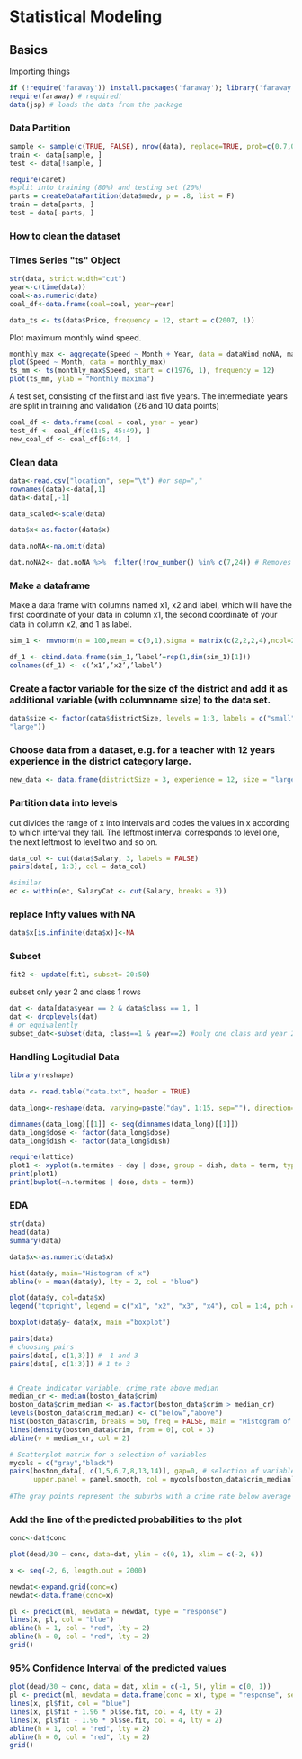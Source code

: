 # Statistical Modeling

## Basics

Importing things
```R
if (!require('faraway')) install.packages('faraway'); library('faraway')
require(faraway) # required!
data(jsp) # loads the data from the package
`````
### Data Partition

```R
sample <- sample(c(TRUE, FALSE), nrow(data), replace=TRUE, prob=c(0.7,0.3))
train <- data[sample, ]
test <- data[!sample, ]  

require(caret)
#split into training (80%) and testing set (20%)
parts = createDataPartition(data$medv, p = .8, list = F)
train = data[parts, ]
test = data[-parts, ]


````

### How to clean the dataset

### Times Series "ts" Object

```R
str(data, strict.width="cut")
year<-c(time(data))
coal<-as.numeric(data)
coal_df<-data.frame(coal=coal, year=year)

```

```R
data_ts <- ts(data$Price, frequency = 12, start = c(2007, 1))

``````
 Plot maximum monthly wind speed.
 
 ```R
monthly_max <- aggregate(Speed ~ Month + Year, data = dataWind_noNA, max)
plot(Speed ~ Month, data = monthly_max)
ts_mm <- ts(monthly_max$Speed, start = c(1976, 1), frequency = 12)
plot(ts_mm, ylab = "Monthly maxima") 
 ````
 
 A test set, consisting of the first and last five years. The intermediate years are split
in training and validation (26 and 10 data points)

 ```R
coal_df <- data.frame(coal = coal, year = year)
test_df <- coal_df[c(1:5, 45:49), ]
new_coal_df <- coal_df[6:44, ]
 
 ```
 
 

### Clean data

```R
data<-read.csv("location", sep="\t") #or sep=","
rownames(data)<-data[,1]
data<-data[,-1]

data_scaled<-scale(data)

data$x<-as.factor(data$x)

data.noNA<-na.omit(data)

dat.noNA2<- dat.noNA %>%  filter(!row_number() %in% c(7,24)) # Removes row number 7 and 25 in the original
```


### Make a dataframe
Make a data frame with columns named x1, x2 and label, which
will have the first coordinate of your data in column x1, the second coordinate of your data in column x2,
and 1 as label.

```R
sim_1 <- rmvnorm(n = 100,mean = c(0,1),sigma = matrix(c(2,2,2,4),ncol=2,byrow = T))

df_1 <- cbind.data.frame(sim_1,’label’=rep(1,dim(sim_1)[1]))
colnames(df_1) <- c(’x1’,’x2’,’label’)

```


### Create a factor variable for the size of the district and add it as additional variable (with columnname size) to the data set.

```R
data$size <- factor(data$districtSize, levels = 1:3, labels = c("small", "medium",
"large"))

```

### Choose data from a dataset, e.g. for a teacher with 12 years experience in the district category large.

```R
new_data <- data.frame(districtSize = 3, experience = 12, size = "large")
```

### Partition data into levels

cut divides the range of x into intervals and codes the values in x according to which interval they fall. The leftmost interval corresponds to level one, the next leftmost to level two and so on.

```R
data_col <- cut(data$Salary, 3, labels = FALSE)
pairs(data[, 1:3], col = data_col)

#similar
ec <- within(ec, SalaryCat <- cut(Salary, breaks = 3))
```
### replace Infty values with NA

```R
data$x[is.infinite(data$x)]<-NA
```

 ### Subset 
 
 ```R
 fit2 <- update(fit1, subset= 20:50)
 
 ```
 
 subset only year 2 and class 1 rows
 
 ```R
 dat <- data[data$year == 2 & data$class == 1, ]
 dat <- droplevels(dat)
 # or equivalently
 subset_dat<-subset(data, class==1 & year==2) #only one class and year 2
 ````



### Handling Logitudial Data

````R
library(reshape)

data <- read.table("data.txt", header = TRUE)

data_long<-reshape(data, varying=paste("day", 1:15, sep=""), direction="long", v.names="n.termites", timevar="day", idvar="dish")

dimnames(data_long)[[1]] <- seq(dimnames(data_long)[[1]])
data_long$dose <- factor(data_long$dose)
data_long$dish <- factor(data_long$dish)

require(lattice)
plot1 <- xyplot(n.termites ~ day | dose, group = dish, data = term, type = "l")
print(plot1)
print(bwplot(~n.termites | dose, data = term))
`````


### EDA


```R
str(data)
head(data)
summary(data)

data$x<-as.numeric(data$x)

hist(data$y, main="Histogram of x")
abline(v = mean(data$y), lty = 2, col = "blue")

plot(data$y, col=data$x)
legend("topright", legend = c("x1", "x2", "x3", "x4"), col = 1:4, pch = "o")

boxplot(data$y~ data$x, main ="boxplot")

pairs(data)
# choosing pairs
pairs(data[, c(1,3)]) #  1 and 3
pairs(data[, c(1:3)]) # 1 to 3


# Create indicator variable: crime rate above median
median_cr <- median(boston_data$crim)
boston_data$crim_median <- as.factor(boston_data$crim > median_cr)
levels(boston_data$crim_median) <- c("below","above")
hist(boston_data$crim, breaks = 50, freq = FALSE, main = "Histogram of Crime Rate")
lines(density(boston_data$crim, from = 0), col = 3)
abline(v = median_cr, col = 2)

# Scatterplot matrix for a selection of variables
mycols = c("gray","black")
pairs(boston_data[, c(1,5,6,7,8,13,14)], gap=0, # selection of variables
      upper.panel = panel.smooth, col = mycols[boston_data$crim_median], pch = 19, cex = 0.5)
      
#The gray points represent the suburbs with a crime rate below average and the black points the suburbs with a crime rate above average. 
```

### Add the line of the predicted probabilities to the plot

````R
conc<-dat$conc

plot(dead/30 ~ conc, data=dat, ylim = c(0, 1), xlim = c(-2, 6))

x <- seq(-2, 6, length.out = 2000)

newdat<-expand.grid(conc=x)
newdat<-data.frame(conc=x)

pl <- predict(ml, newdata = newdat, type = "response")
lines(x, pl, col = "blue")
abline(h = 1, col = "red", lty = 2)
abline(h = 0, col = "red", lty = 2)
grid()

`````

### 95\% Confidence Interval of the predicted values

```R
plot(dead/30 ~ conc, data = dat, xlim = c(-1, 5), ylim = c(0, 1))
pl <- predict(ml, newdata = data.frame(conc = x), type = "response", se.fit = TRUE)
lines(x, pl$fit, col = "blue")
lines(x, pl$fit + 1.96 * pl$se.fit, col = 4, lty = 2)
lines(x, pl$fit - 1.96 * pl$se.fit, col = 4, lty = 2)
abline(h = 1, col = "red", lty = 2)
abline(h = 0, col = "red", lty = 2)
grid()

````

